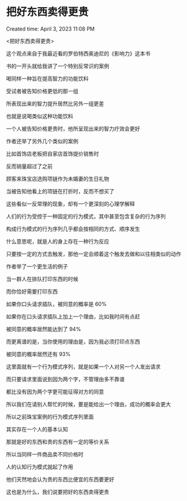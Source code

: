 # 把好东西卖得更贵

Created time: April 3, 2023 11:08 PM

<把好东西卖得更贵>

这个观点来自于我最近看的罗伯特西奥迪尼的《影响力》这本书

书的一开头就给我讲了一个特别反常识的案例

喝同样一种旨在提高智力的功能饮料

受试者被告知价格更低的那一组

所表现出来的智力提升居然比另外一组更差

也就是说喝类似这种功能饮料

一个人被告知价格更贵时，他所呈现出来的智力疗效会更好

作者还举了另外几个类似的案例

比如首饰店老板把自家店首饰提价销售时

反而销量超过了之前

顾客来珠宝店选购项链作为未婚妻的生日礼物

当被告知他看上的项链在打折时，反而不想买了

这些看似一反常理的现象，却有一个更深刻的心理学解释

人们的行为受控于一种固定的行为模式，其中甚至包含复杂的行为序列

构成行为模式的行为序列几乎都会按相同的方式、顺序发生

什么意思呢，就是人的身上存在一种行为反应

只要按一定的方式去触发，那他一定会顺着这个触发去做和以往相类似的动作

作者举了一个更生活的例子

当一群人在排队打印东西的时候

而你恰好需要打印东西

如果你口头请求插队，被同意的概率是 60%

如果你在口头请求插队上加上一个理由，比如我时间有点赶

被同意的概率居然能达到了 94%

而更离谱的是，当你使用的理由是，因为我必须打印点东西

被同意的概率居然还有 93%

这里面就有一个行为模式序列，就是如果一个人对另一个人发出请求

而只要请求里面说到因为两个字，不管理由多不靠谱

都比没有因为两个字更可能征得对方的同意

所以我们在请别人帮忙的时候，要是能给出一个理由，成功的概率会更大

所以之前珠宝案例的行为模式序列里面

其实存在一个人的基本认知

那就是好的东西和贵的东西有一定的等价关系

所以当同样一件商品卖不同价格时

人的认知行为模式就起了作用

他们天然地会认为贵的东西比便宜的东西要更好

这也是为什么，我们说要把好的东西卖得更贵
